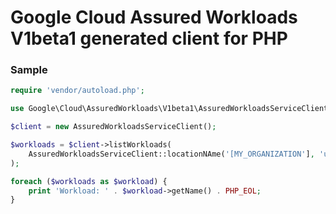 # Google Cloud Assured Workloads V1beta1 generated client for PHP

### Sample

```php
require 'vendor/autoload.php';

use Google\Cloud\AssuredWorkloads\V1beta1\AssuredWorkloadsServiceClient;

$client = new AssuredWorkloadsServiceClient();

$workloads = $client->listWorkloads(
    AssuredWorkloadsServiceClient::locationNAme('[MY_ORGANIZATION'], 'us-west1')
);

foreach ($workloads as $workload) {
    print 'Workload: ' . $workload->getName() . PHP_EOL;
}
```
